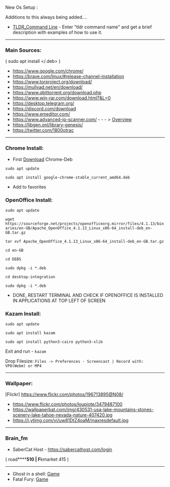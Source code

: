 New Os Setup :

Additions to this always being added....

* [TLDR_Command Line](https://github.com/tldr-pages/tldr) - Enter "tldr command name" and get a brief description with examples of how to use it.

***

### Main Sources:
( sudo apt install </.deb>  )

* https://www.google.com/chrome/
* https://brave.com/linux/#release-channel-installation
* https://www.torproject.org/download/
* https://mullvad.net/en/download/
* https://www.qbittorrent.org/download.php
* https://www.win-rar.com/download.html?&L=0
* https://desktop.telegram.org/
* https://discord.com/download
* https://www.emeditor.com/
* https://www.advanced-ip-scanner.com/ - - - > [Overview](https://www.huntandhackett.com/blog/advanced-ip-scanner-the-preferred-scanner-in-the-apt-toolbox)
* https://libgen.onl/library-genesis/
* https://twitter.com/1800otrac

* * *

### Chrome Install: 

* First [Download](https://www.google.com/chrome/) Chrome-Deb

```sudo apt update```

```sudo apt install google-chrome-stable_current_amd64.deb```

* Add to favorites 

### OpenOffice Install:

```sudo apt update```

```wget https://sourceforge.net/projects/openofficeorg.mirror/files/4.1.13/binaries/en-GB/Apache_OpenOffice_4.1.13_Linux_x86-64_install-deb_en-GB.tar.gz```

```tar xvf Apache_OpenOffice_4.1.13_Linux_x86-64_install-deb_en-GB.tar.gz```

```cd en-GB```

```cd DEBS```

```sudo dpkg -i *.deb```

```cd desktop-integration```

```sudo dpkg -i *.deb```

* DONE, RESTART TERMINAL AND CHECK IF OPENOFFICE IS INSTALLED IN APPLICATIONS AT TOP LEFT OF SCREEN

### Kazam Install:

```sudo apt update```

```sudo apt install kazam```

```sudo apt install python3-cairo python3-xlib```

Exit and run - ```kazam```

Drop Filesize:  ```Files -> Preferences - Screencast | Record with: VP8(Webm) or MP4```

* * *

### Wallpaper:

[Flickr] https://www.flickr.com/photos/196713895@N08/

* https://www.flickr.com/photos/loupiote/3479487100
* https://wallpaperbat.com/img/430531-usa-lake-mountains-stones-scenery-lake-tahoe-nevada-nature-407420.jpg
* https://i.ytimg.com/vi/uw81DtZ4oaM/maxresdefault.jpg

***

### Brain_fm

* SaberCat Host - https://sabercathost.com/login

( road******510 | F**kmarket 415 )

* * *

* Ghost in a shell: [Game](https://www.retrogames.cc/psx-games/ghost-in-the-shell.html)
* Fatal Fury: [Game](https://www.retrogames.cc/segacd-games/fatal-fury-special.html)



